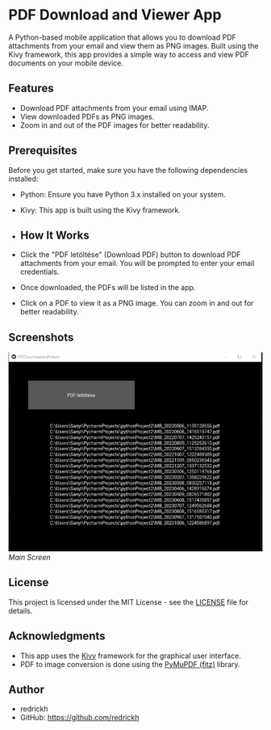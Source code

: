 # PDF Download and Viewer App

A Python-based mobile application that allows you to download PDF attachments from your email and view them as PNG images. Built using the Kivy framework, this app provides a simple way to access and view PDF documents on your mobile device.

## Features

- Download PDF attachments from your email using IMAP.
- View downloaded PDFs as PNG images.
- Zoom in and out of the PDF images for better readability.

## Prerequisites

Before you get started, make sure you have the following dependencies installed:

- Python: Ensure you have Python 3.x installed on your system.
- Kivy: This app is built using the Kivy framework.

- ## How It Works

- Click the "PDF letöltése" (Download PDF) button to download PDF attachments from your email. You will be prompted to enter your email credentials.

- Once downloaded, the PDFs will be listed in the app.

- Click on a PDF to view it as a PNG image. You can zoom in and out for better readability.

## Screenshots

![Main Screen](screenshot.PNG)
_Main Screen_


## License

This project is licensed under the MIT License - see the [LICENSE](LICENSE) file for details.

## Acknowledgments

- This app uses the [Kivy](https://kivy.org/) framework for the graphical user interface.
- PDF to image conversion is done using the [PyMuPDF (fitz)](https://pymupdf.readthedocs.io/) library.

## Author

- redrickh
- GitHub: https://github.com/redrickh

